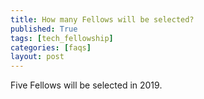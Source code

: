 ```yaml
---
title: How many Fellows will be selected?
published: True
tags: [tech_fellowship]
categories: [faqs]
layout: post
---
```

<div class="content">
	<p>Five Fellows will be selected in 2019.</p>
</div>
